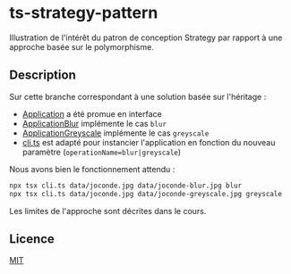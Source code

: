 # ts-strategy-pattern

Illustration de l'intérêt du patron de conception Strategy par rapport à une approche basée sur le polymorphisme.

## Description

Sur cette branche correspondant à une solution basée sur l'héritage :

* [Application](./src/Application.ts) a été promue en interface
* [ApplicationBlur](./src/ApplicationBlur.ts) implémente le cas `blur`
* [ApplicationGreyscale](./src/ApplicationGreyscale.ts) implémente le cas `greyscale`
* [cli.ts](./cli.ts) est adapté pour instancier l'application en fonction du nouveau paramètre (`operationName=blur|greyscale`)

Nous avons bien le fonctionnement attendu :

```bash
npx tsx cli.ts data/joconde.jpg data/joconde-blur.jpg blur
npx tsx cli.ts data/joconde.jpg data/joconde-greyscale.jpg greyscale
```

Les limites de l'approche sont décrites dans le cours.

## Licence

[MIT](LICENSE)








